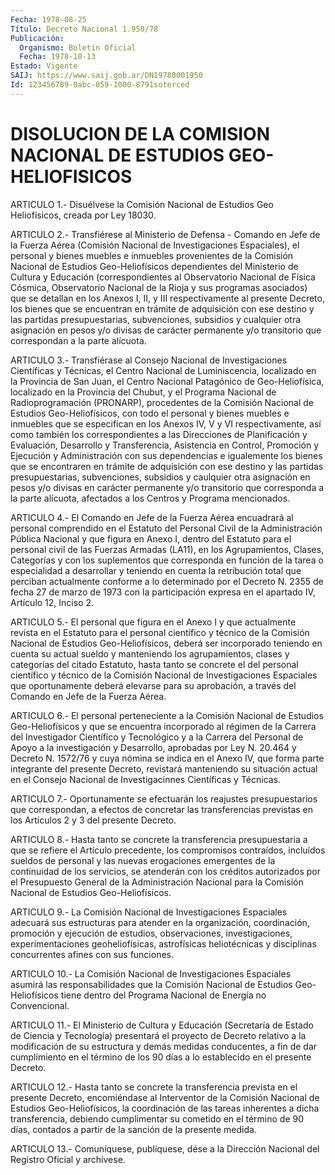 ```yaml
---
Fecha: 1978-08-25
Título: Decreto Nacional 1.950/78
Publicación:
  Organismo: Boletín Oficial
  Fecha: 1978-10-13
Estado: Vigente
SAIJ: https://www.saij.gob.ar/DN19780001950
Id: 123456789-0abc-059-1000-8791soterced
---
```

# DISOLUCION DE LA COMISION NACIONAL DE ESTUDIOS GEO-HELIOFISICOS

<a id="1"></a>
ARTICULO  1.-  Disuélvese la Comisión Nacional de Estudios Geo Heliofísicos, creada por Ley 18030.

<a id="2"></a>
ARTICULO 2.- Transfiérese al Ministerio de Defensa - Comando en Jefe  de  la  Fuerza  Aérea  (Comisión  Nacional de Investigaciones Espaciales), el personal y bienes muebles  e inmuebles provenientes de  la Comisión Nacional de Estudios Geo-Heliofísicos  dependientes del  Ministerio    de  Cultura  y  Educación  (correspondientes  al Observatorio Nacional  de  Física Cósmica, Observatorio Nacional de la Rioja y sus programas asociados)  que  se detallan en los Anexos I, II, y III respectivamente al presente Decreto,  los  bienes  que se  encuentran  en  trámite  de  adquisición  con ese destino y las partidas presupuestarias, subvenciones, subsidios  y cualquier otra asignación  en  pesos  y/o  divisas  de  carácter  permanente   y/o transitorio que correspondan a la parte alícuota.

<a id="3"></a>
ARTICULO 3.- Transfiérase al Consejo Nacional de Investigaciones  Científicas  y  Técnicas,  el  Centro  Nacional de Luminiscencia,  localizado  en la Provincia de San Juan, el  Centro Nacional Patagónico de Geo-Heliofísica,  localizado en la Provincia del Chubut, y el Programa Nacional de Radioprogramación  (PRONARP), procedentes  de  la Comisión Nacional de Estudios Geo-Heliofísicos, con  todo  el  personal   y  bienes  muebles  e  inmuebles  que  se especifican en los Anexos  IV,  V  y  VI  respectivamente, así como también los correspondientes a las Direcciones  de  Planificación y Evaluación,  Desarrollo  y  Transferencia,  Asistencia en  Control, Promoción  y  Ejecución  y  Administración con sus  dependencias  e igualemente los bienes que se encontraren en trámite de adquisición  con  ese  destino  y   las  partidas  presupuestarias, subvenciones, subsidios y caulquier  otra  asignación  en pesos y/o divisas  en  carácter permanente y/o transitorio que corresponda  a la parte alícuota,  afectados a los Centros y Programa mencionados.

<a id="4"></a>
ARTICULO  4.- El Comando en Jefe de la Fuerza Aérea encuadrará al personal comprendido  en  el  Estatuto  del Personal Civil de la Administración Pública Nacional y que figura  en  Anexo  I,  dentro del  Estatuto para el personal civil de las Fuerzas Armadas (LA11), en los  Agrupamientos, Clases, Categorías y con los suplementos que corresponda  en  función de la tarea o especialidad a desarrollar y teniendo en cuenta  la  retribución  total que perciban actualmente conforme a lo determinado por el Decreto  N.  2355  de  fecha 27 de marzo  de  1973  con  la  participación expresa en el apartado  IV, Artículo 12, Inciso 2.

<a id="5"></a>
ARTICULO  5.-  El  personal  que  figura  en  el Anexo I y que actualmente  revista en el Estatuto para el personal  científico  y técnico  de la  Comisión  Nacional  de  Estudios  Geo-Heliofísicos, deberá ser  incorporado  teniendo  en  cuenta  su  actual  sueldo y manteniendo  los  agrupamientos,  clases  y  categorías  del citado Estatuto,  hasta  tanto  se  concrete el del personal científico  y técnico de la Comisión Nacional  de  Investigaciones Espaciales que oportunamente  deberá elevarse para su  aprobación,  a  través  del Comando en Jefe de la Fuerza Aérea.

<a id="6"></a>
ARTICULO  6.- El personal perteneciente a la Comisión Nacional de Estudios Geo-Heliofísicos  y  que  se  encuentra  incorporado al régimen  de la Carrera del Investigador Científico y Tecnológico  y a la Carrera del Personal de Apoyo a la investigación y Desarrollo,  aprobadas  por  Ley  N.  20.464 y Decreto N. 1572/76 y cuya nómina se indica en el Anexo IV, que  forma  parte  integrante del presente Decreto, revistará manteniendo su situación actual  en el  Consejo  Nacional  de  Investigacinnes  Científicas y Técnicas.

<a id="7"></a>
ARTICULO  7.-  Oportunamente  se  efectuarán  los  reajustes presupuestarios  que  correspondan,  a  efectos  de  concretar  las transferencias  previstas  en  los  Artículos  2  y  3 del presente Decreto.

<a id="8"></a>
ARTICULO  8.-  Hasta  tanto  se  concrete  la  transferencia presupuestaria  a  que  se  refiere  el  Artículo  precedente,  los compromisos  contraídos, incluídos sueldos de personal y las nuevas erogaciones emergentes  de  la  continuidad  de  los  servicios, se atenderán  con los créditos autorizados por el Presupuesto  General de  la  Administración   Nacional  para  la  Comisión  Nacional  de Estudios Geo-Heliofísicos.

<a id="9"></a>
ARTICULO 9.- La Comisión Nacional de Investigaciones Espaciales adecuará    sus   estructuras  para  atender  en  la  organización, coordinación, promoción  y  ejecución  de  estudios, observaciones, investigaciones,  experimentaciones  geoheliofísicas,  astrofísicas heliotécnicas y disciplinas concurrentes  afines con sus funciones.

<a id="10"></a>
ARTICULO  10.-  La  Comisión  Nacional  de  Investigaciones Espaciales  asumirá  las responsabilidades que la Comisión Nacional de Estudios Geo-Heliofísicos  tiene dentro del Programa Nacional de Energía no Convencional.

<a id="11"></a>
ARTICULO 11.- El Ministerio de Cultura y Educación (Secretaría de Estado  de  Ciencia  y  Tecnología)  presentará  el  proyecto de Decreto  relativo  a  la  modificación  de  su  estructura  y demás medidas  conducentes,  a  fin de dar cumplimiento en el término  de los 90 días a lo establecido en el presente Decreto.

<a id="12"></a>
ARTICULO 12.- Hasta tanto se concrete la transferencia prevista en el  presente Decreto, encomiéndase al Interventor de la Comisión Nacional  de  Estudios  Geo-Heliofísicos,  la  coordinación  de las tareas  inherentes a dicha transferencia, debiendo cumplimentar  su cometido  en el término de 90 días, contados a partir de la sanción de la presente medida.

<a id="13"></a>
ARTICULO  13.-  Comuníquese,  publíquese,  dése a la Dirección Nacional del Registro Oficial y archívese.